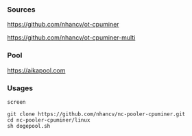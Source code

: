 ### Sources

https://github.com/nhancv/ot-cpuminer

https://github.com/nhancv/ot-cpuminer-multi

### Pool

https://aikapool.com

### Usages

```
screen

git clone https://github.com/nhancv/nc-pooler-cpuminer.git
cd nc-pooler-cpuminer/linux
sh dogepool.sh
```

